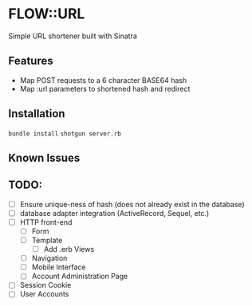 # FLOW::URL
Simple URL shortener built with Sinatra

## Features
* Map POST requests to a 6 character BASE64 hash
* Map :url parameters to shortened hash and redirect

## Installation
`bundle install`
`shotgun server.rb`

## Known Issues

## TODO:
* [  ] Ensure unique-ness of hash (does not already exist in the database)
* [  ] database adapter integration (ActiveRecord, Sequel, etc.)
* [  ] HTTP front-end
  * [  ] Form
  * [  ] Template
    * [  ] Add .erb Views
  * [  ] Navigation
  * [  ] Mobile Interface
  * [  ] Account Administration Page
* [  ] Session Cookie
* [  ] User Accounts
